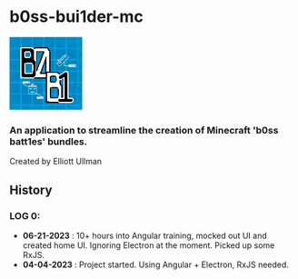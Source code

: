 # b0ss-bui1der-mc

![b0b1-logo](https://github.com/itseullman/b0ss-bui1der-mc/blob/d0915fa5d0467d9bdb83d60d149247273b818350/b0ss-bui1der-mc/src/assets/icons/b0b1_bund1es_128_icon.png?raw=true)
### An application to streamline the creation of Minecraft 'b0ss batt1es' bundles.

Created by Elliott Ullman

## History
### LOG 0:
- **06-21-2023** : 10+ hours into Angular training, mocked out UI and created home UI. Ignoring Electron at the moment. Picked up some RxJS.
- **04-04-2023** : Project started. Using Angular + Electron, RxJS needed.
